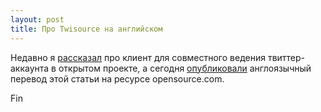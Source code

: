 ```yaml
---
layout: post
title: Про Twisource на английском
---
```


Недавно я [рассказал](http://blog.bronevichok.ru/2015/10/23/twisource.html) про
клиент для совместного ведения твиттер-аккаунта в открытом проекте, а сегодня
[опубликовали](http://opensource.com/business/15/11/twisource-lightweight-open-source-social-media-solution) англоязычный перевод этой статьи на ресурсе opensource.com.

Fin
